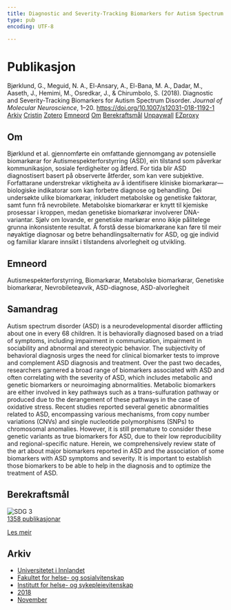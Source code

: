 ```yaml
---
title: Diagnostic and Severity-Tracking Biomarkers for Autism Spectrum Disorder
type: pub
encoding: UTF-8

---
```

<h1>Publikasjon</h1>
<article id="csl-bib-container-SUXCLJN7" class="csl-bib-container">
  <div class="csl-bib-body"> <div class="csl-entry">Bjørklund, G., Meguid, N. A., El-Ansary, A., El-Bana, M. A., Dadar, M., Aaseth, J., Hemimi, M., Osredkar, J., &#38; Chirumbolo, S. (2018). Diagnostic and Severity-Tracking Biomarkers for Autism Spectrum Disorder. <i>Journal of Molecular Neuroscience</i>, 1–20. <a href="https://doi.org/10.1007/s12031-018-1192-1">https://doi.org/10.1007/s12031-018-1192-1</a></div> </div>
  <div class="csl-bib-buttons">
    <a href="#taxonomy-article-SUXCLJN7" alt="archive" class="csl-bib-button">Arkiv</a>
    <a href="https://app.cristin.no/results/show.jsf?id=1628271" alt="Cristin" class="csl-bib-button">Cristin</a>
    <a href="http://zotero.org/groups/5881554/items/SUXCLJN7" alt="Zotero" class="csl-bib-button">Zotero</a>
    <a href="#keywords-article-SUXCLJN7" alt="keywords" class="csl-bib-button">Emneord</a>
    <a href="#about-article-SUXCLJN7" alt="about_pub" class="csl-bib-button">Om</a>
    <a href="#sdg-article-SUXCLJN7" alt="sdg" class="csl-bib-button">Berekraftsmål</a>
    <a href="https://doi.org/10.1007/s12031-018-1192-1" alt="Unpaywall" class="csl-bib-button">Unpaywall</a>
    <a href="https://doi.org/10.1007/s12031-018-1192-1" alt="EZproxy" class="csl-bib-button">EZproxy</a>
  </div>
  <div id="csl-bib-meta-container-SUXCLJN7"></div>
</article>
<div id="csl-bib-meta-SUXCLJN7" class="csl-bib-meta">
  <article id="about-article-SUXCLJN7" class="about_pub-article">
    <h1>Om</h1>
    Bjørklund et al. gjennomførte ein omfattande gjennomgang av potensielle biomarkørar for Autismespekterforstyrring (ASD), ein tilstand som påverkar kommunikasjon, sosiale ferdigheiter og åtferd. For tida blir ASD diagnostisert basert på observerte åtferder, som kan vere subjektive. Forfattarane understrekar viktigheita av å identifisere kliniske biomarkørar—biologiske indikatorar som kan forbetre diagnose og behandling. Dei undersøkte ulike biomarkørar, inkludert metabolske og genetiske faktorar, samt funn frå nevrobilete. Metabolske biomarkørar er knytt til kjemiske prosessar i kroppen, medan genetiske biomarkørar involverer DNA-variantar. Sjølv om lovande, er genetiske markørar enno ikkje pålitelege grunna inkonsistente resultat. Å forstå desse biomarkørane kan føre til meir nøyaktige diagnosar og betre behandlingsalternativ for ASD, og gje individ og familiar klarare innsikt i tilstandens alvorlegheit og utvikling.
  </article>
  <article id="keywords-article-SUXCLJN7" class="keywords-article">
    <h1>Emneord</h1>
    Autismespekterforstyrring, Biomarkørar, Metabolske biomarkørar, Genetiske biomarkørar, Nevrobileteavvik, ASD-diagnose, ASD-alvorlegheit
  </article>
  <article id="abstract-article-SUXCLJN7" class="abstract-article">
    <h1>Samandrag</h1>
    Autism spectrum disorder (ASD) is a neurodevelopmental disorder afflicting about one in every 68 children. It is behaviorally diagnosed based on a triad of symptoms, including impairment in communication, impairment in sociability and abnormal and stereotypic behavior. The subjectivity of behavioral diagnosis urges the need for clinical biomarker tests to improve and complement ASD diagnosis and treatment. Over the past two decades, researchers garnered a broad range of biomarkers associated with ASD and often correlating with the severity of ASD, which includes metabolic and genetic biomarkers or neuroimaging abnormalities. Metabolic biomarkers are either involved in key pathways such as a trans-sulfuration pathway or produced due to the derangement of these pathways in the case of oxidative stress. Recent studies reported several genetic abnormalities related to ASD, encompassing various mechanisms, from copy number variations (CNVs) and single nucleotide polymorphisms (SNPs) to chromosomal anomalies. However, it is still premature to consider these genetic variants as true biomarkers for ASD, due to their low reproducibility and regional-specific nature. Herein, we comprehensively review state of the art about major biomarkers reported in ASD and the association of some biomarkers with ASD symptoms and severity. It is important to establish those biomarkers to be able to help in the diagnosis and to optimize the treatment of ASD.
  </article>
  <article id="sdg-article-SUXCLJN7" class="sdg-article">
    <h1>Berekraftsmål</h1>
    <div class="sdg-container"><div id="sdg3" class="sdg">
        <img src="{{< params subfolder >}}images/sdg/sdg03_nn.png" class="image" alt="SDG 3">
        <div class="sdg-overlay">
          <a href="/nn/archive/?key=?sdg=3#archive" class="sdg-publication-count"><span>1358</span> publikasjonar</a>
          <p><a href="https://fn.no/om-fn/fns-baerekraftsmaal/god-helse-og-livskvalitet?lang=nno-NO" class="sdg-read-more">Les meir</a></p>
        </div>
      </div></div>
  </article>
  <article id="taxonomy-article-SUXCLJN7" class="taxonomy-article">
    <h1>Arkiv</h1>
    <ul>
      <li>
        <a href="/nn/archive/?key=3DCRN523">Universitetet i Innlandet</a>
      </li>
      <li>
        <a href="/nn/archive/?key=IDKFS3MX">Fakultet for helse- og sosialvitenskap</a>
      </li>
      <li>
        <a href="/nn/archive/?key=GTV4ECMZ">Institutt for helse- og sykepleievitenskap</a>
      </li>
      <li>
        <a href="/nn/archive/?key=676HMQBA">2018</a>
      </li>
      <li>
        <a href="/nn/archive/?key=QBYYL8BM">November</a>
      </li>
    </ul>
  </article>
</div>

